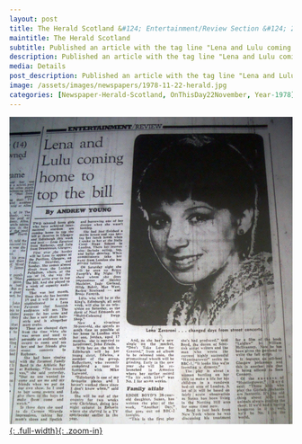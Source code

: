 ```yaml
---
layout: post
title: The Herald Scotland &#124; Entertainment/Review Section &#124; 22 November 1978
maintitle: The Herald Scotland
subtitle: Published an article with the tag line "Lena and Lulu coming home to top the bill".
description: Published an article with the tag line "Lena and Lulu coming home to top the bill".
media: Details
post_description: Published an article with the tag line "Lena and Lulu coming home to top the bill".
image: /assets/images/newspapers/1978-11-22-herald.jpg
categories: [Newspaper-Herald-Scotland, OnThisDay22November, Year-1978]
---
```


[![](/assets/images/newspapers/1978-11-22-herald.jpg){: .full-width}{: .zoom-in}](/assets/images/newspapers/1978-11-22-herald.jpg)


